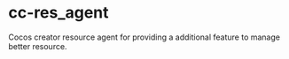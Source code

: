 # cc-res_agent

Cocos creator resource agent for providing a additional feature to manage better resource.

